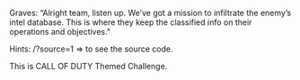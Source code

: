 Graves: “Alright team, listen up. We’ve got a mission to infiltrate the enemy’s intel database. This is where they keep the classified info on their operations and objectives."

Hints:  /?source=1     => to see the source code.

This is CALL OF DUTY Themed Challenge.
